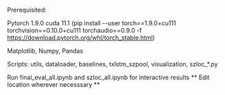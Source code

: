 Prerequisited:

Pytorch 1.9.0 cuda 11.1
(pip install --user torch==1.9.0+cu111 torchvision==0.10.0+cu111 torchaudio==0.9.0 -f https://download.pytorch.org/whl/torch_stable.html)

Matplotlib, Numpy, Pandas

Scripts: utils, dataloader, baselines, txlstm_szpool, visualization, szloc_*.py

Run final_eval_all.ipynb and szloc_all.ipynb for interactive results
** Edit location wherever necesssary **
